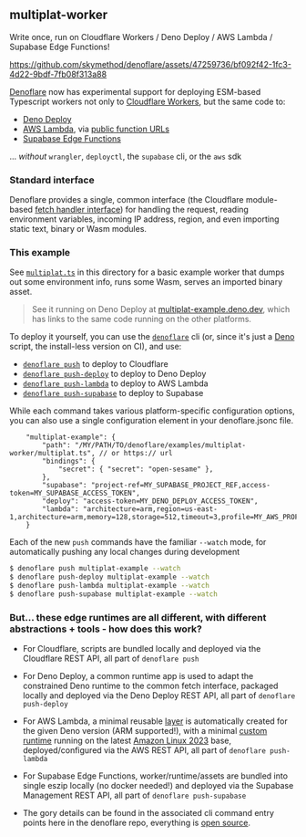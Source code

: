 ## multiplat-worker

Write once, run on Cloudflare Workers / Deno Deploy / AWS Lambda / Supabase Edge Functions!


https://github.com/skymethod/denoflare/assets/47259736/bf092f42-1fc3-4d22-9bdf-7fb08f313a88


[Denoflare](https://denoflare.dev) now has experimental support for deploying ESM-based Typescript workers not only to [Cloudflare Workers](https://workers.cloudflare.com/), but the same code to:
 - [Deno Deploy](https://deno.com/deploy)
 - [AWS Lambda](https://aws.amazon.com/lambda/), via [public function URLs](https://docs.aws.amazon.com/lambda/latest/dg/lambda-urls.html)
 - [Supabase Edge Functions](https://supabase.com/docs/guides/functions)

... _without_ `wrangler`, `deployctl`, the `supabase` cli, or the `aws` sdk

### Standard interface

Denoflare provides a single, common interface (the Cloudflare module-based [fetch handler interface](https://developers.cloudflare.com/workers/runtime-apis/handlers/fetch/)) for handling the request, reading environment variables, incoming IP address, region, and even importing static text, binary or Wasm modules.

### This example

See [`multiplat.ts`](https://github.com/skymethod/denoflare/blob/master/examples/multiplat-worker/multiplat.ts) in this directory for a basic example worker that dumps out some environment info, runs some Wasm, serves an imported binary asset.

> See it running on Deno Deploy at [multiplat-example.deno.dev](https://multiplat-example.deno.dev), which has links to the same code running on the other platforms.

To deploy it yourself, you can use the [`denoflare`](https://denoflare.dev/cli/) cli (or, since it's just a [Deno](https://deno.com/) script, the install-less version on CI), and use:
 - [`denoflare push`](https://denoflare.dev/cli/push) to deploy to Cloudflare
 - [`denoflare push-deploy`](https://denoflare.dev/cli/push-deploy) to deploy to Deno Deploy
 - [`denoflare push-lambda`](https://denoflare.dev/cli/pus-lambda) to deploy to AWS Lambda
 - [`denoflare push-supabase`](https://denoflare.dev/cli/push-supabase) to deploy to Supabase

While each command takes various platform-specific configuration options, you can also use a single configuration element in your denoflare.jsonc file.

```jsonc
    "multiplat-example": {
        "path": "/MY/PATH/TO/denoflare/examples/multiplat-worker/multiplat.ts", // or https:// url
        "bindings": {
            "secret": { "secret": "open-sesame" },
        },
        "supabase": "project-ref=MY_SUPABASE_PROJECT_REF,access-token=MY_SUPABASE_ACCESS_TOKEN",
        "deploy": "access-token=MY_DENO_DEPLOY_ACCESS_TOKEN",
        "lambda": "architecture=arm,region=us-east-1,architecture=arm,memory=128,storage=512,timeout=3,profile=MY_AWS_PROFILE_IN_AWS_CREDENTIALS,role=arn:aws:iam::MY_AWS_ACCOUNT_ID:role/MY_IAM_ROLE",
    }
```

Each of the new `push` commands have the familiar `--watch` mode, for automatically pushing any local changes during development

```sh
$ denoflare push multiplat-example --watch
$ denoflare push-deploy multiplat-example --watch
$ denoflare push-lambda multiplat-example --watch
$ denoflare push-supabase multiplat-example --watch
```

### But... these edge runtimes are all different, with different abstractions + tools - how does this work?

- For Cloudflare, scripts are bundled locally and deployed via the Cloudflare REST API, all part of `denoflare push`

- For Deno Deploy, a common runtime app is used to adapt the constrained Deno runtime to the common fetch interface, packaged locally and deployed via the Deno Deploy REST API, all part of `denoflare push-deploy`

- For AWS Lambda, a minimal reusable [layer](https://docs.aws.amazon.com/lambda/latest/dg/chapter-layers.html) is automatically created for the given Deno version (ARM supported!), with a minimal [custom runtime](https://docs.aws.amazon.com/lambda/latest/dg/runtimes-custom.html) running on the latest [Amazon Linux 2023](https://aws.amazon.com/linux/amazon-linux-2023/) base, deployed/configured via the AWS REST API, all part of `denoflare push-lambda`

- For Supabase Edge Functions, worker/runtime/assets are bundled into single eszip locally (no docker needed!) and deployed via the Supabase Management REST API, all part of `denoflare push-supabase`

- The gory details can be found in the associated cli command entry points here in the denoflare repo, everything is [open source](https://github.com/skymethod/denoflare/tree/master/cli).
